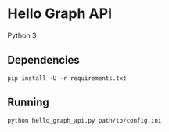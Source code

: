 # Hello Graph API

Python 3

## Dependencies

```pip install -U -r requirements.txt```

## Running

```python hello_graph_api.py path/to/config.ini```
